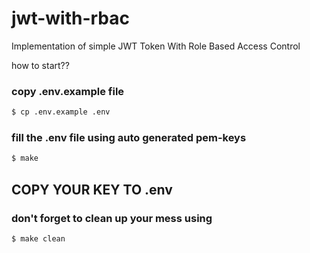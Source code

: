 # jwt-with-rbac
Implementation of simple JWT Token With Role Based Access Control

how to start??

### copy .env.example file
```bash
$ cp .env.example .env
```

### fill the .env file using auto generated pem-keys
```bash
$ make
```

## COPY YOUR KEY TO .env

### don't forget to clean up your mess using
```bash
$ make clean
```